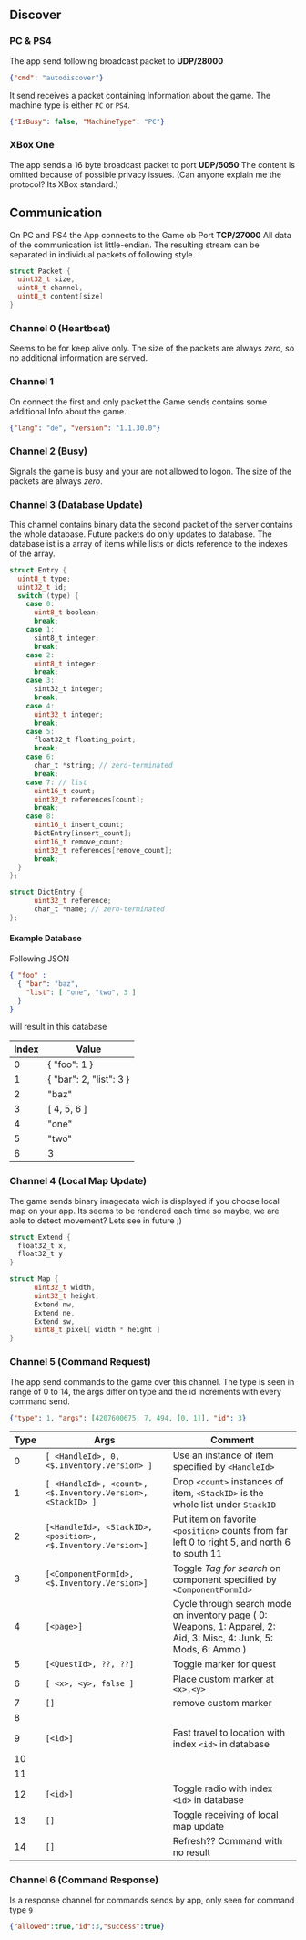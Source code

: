 ## Discover

### PC & PS4

The app send following broadcast packet to **UDP/28000**
```json
{"cmd": "autodiscover"}
```
It send receives a packet containing Information about the game.
The machine type is either `PC` or `PS4`.
```json
{"IsBusy": false, "MachineType": "PC"}
```

### XBox One

The app sends a 16 byte broadcast packet to port **UDP/5050**
The content is omitted because of possible privacy issues. (Can anyone explain me the protocol? Its XBox standard.)

## Communication

On PC and PS4 the App connects to the Game ob Port **TCP/27000**
All data of the communication ist little-endian.
The resulting stream can be separated in individual packets of following style.
```C
struct Packet {
  uint32_t size,
  uint8_t channel,
  uint8_t content[size]
}
```

### Channel 0 (Heartbeat)

Seems to be for keep alive only.
The size of the packets are always *zero*, so no additional information are served.

### Channel 1

On connect the first and only packet the Game sends contains some additional Info about the game.

```JSON
{"lang": "de", "version": "1.1.30.0"}
```

### Channel 2 (Busy)

Signals the game is busy and your are not allowed to logon.
The size of the packets are always *zero*.

### Channel 3 (Database Update)

This channel contains binary data the second packet of the server contains the whole database.
Future packets do only updates to database.
The database ist is a array of items while lists or dicts reference to the indexes of the array.

```C
struct Entry {
  uint8_t type;
  uint32_t id;
  switch (type) {
    case 0:
      uint8_t boolean;
      break;
    case 1:
      sint8_t integer;
      break;
    case 2:
      uint8_t integer;
      break;
    case 3:
      sint32_t integer;
      break;
    case 4:
      uint32_t integer;
      break;
    case 5:
      float32_t floating_point;
      break;
    case 6:
      char_t *string; // zero-terminated
      break;
    case 7: // list
      uint16_t count;
      uint32_t references[count];
      break;
    case 8:
      uint16_t insert_count;
      DictEntry[insert_count];
      uint16_t remove_count;
      uint32_t references[remove_count];
      break;
  }
};

struct DictEntry {
      uint32_t reference;
      char_t *name; // zero-terminated
};
```
#### Example Database

Following JSON

```JSON
{ "foo" : 
  { "bar": "baz",
    "list": [ "one", "two", 3 ]
  }
}
```

will result in this database

| Index  |  Value | 
|---|---|
| 0 | { "foo": 1 } |
| 1 | { "bar": 2, "list": 3 } |
| 2 | "baz" |
| 3 | [ 4, 5, 6 ] |
| 4 | "one" |
| 5 | "two" |
| 6 | 3 |

### Channel 4 (Local Map Update)

The game sends binary imagedata wich is displayed if you choose local map on your app.
Its seems to be rendered each time so maybe, we are able to detect movement? Lets see in future ;)

```C
struct Extend {
  float32_t x,
  float32_t y
}

struct Map {
      uint32_t width,
      uint32_t height,
      Extend nw,
      Extend ne,
      Extend sw,
      uint8_t pixel[ width * height ]
}
```

### Channel 5 (Command Request)

The app send commands to the game over this channel.
The type is seen in range of 0 to 14, the args differ on type and the id increments with every command send.
```JSON
{"type": 1, "args": [4207600675, 7, 494, [0, 1]], "id": 3}
```

|  Type  |  Args  | Comment  |
|---|---|---|
|  0  |  `[ <HandleId>, 0, <$.Inventory.Version> ]`  | Use an instance of item specified by `<HandleId>`  |
|  1  |  `[ <HandleId>, <count>, <$.Inventory.Version>, <StackID> ]`  | Drop `<count>` instances of item, `<StackID>` is the whole list under `StackID`  |
|  2  |  `[<HandleId>, <StackID>, <position>, <$.Inventory.Version>]` | Put item on favorite `<position>` counts from far left 0 to right 5, and north 6 to south 11  |
|  3  |  `[<ComponentFormId>, <$.Inventory.Version>]` | Toggle *Tag for search* on component specified by `<ComponentFormId>`  |
|  4  |  `[<page>]` | Cycle through search mode on inventory page ( 0: Weapons, 1: Apparel, 2: Aid, 3: Misc, 4: Junk, 5: Mods, 6: Ammo )  |
|  5  |  `[<QuestId>, ??, ??]` | Toggle marker for quest |
|  6  |  `[ <x>, <y>, false ]` | Place custom marker at `<x>,<y>` |
|  7  |  `[]`  | remove custom marker  |
|  8  |   |   |
|  9  |  `[<id>]` | Fast travel to location with index `<id>` in database  |
|  10  |   |   |
|  11  |   |   |
|  12  |  `[<id>]`  |  Toggle radio with index `<id>` in database   |
|  13  |  `[]`   |  Toggle receiving of local map update   |
|  14  |  `[]`   |  Refresh?? Command with no result   |

### Channel 6 (Command Response)

Is a response channel for commands sends by app, only seen for command type `9`

```JSON
{"allowed":true,"id":3,"success":true}
```
